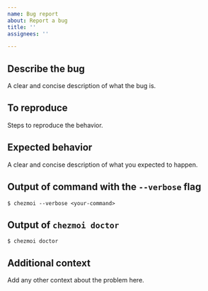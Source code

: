 ```yaml
---
name: Bug report
about: Report a bug
title: ''
assignees: ''

---
```


## Describe the bug

A clear and concise description of what the bug is.

## To reproduce

Steps to reproduce the behavior.

## Expected behavior

A clear and concise description of what you expected to happen.

## Output of command with the `--verbose` flag

```console
$ chezmoi --verbose <your-command>
```

## Output of `chezmoi doctor`

```console
$ chezmoi doctor
```

## Additional context

Add any other context about the problem here.
